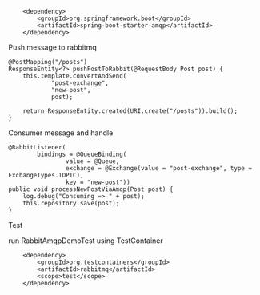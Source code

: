         <dependency>
            <groupId>org.springframework.boot</groupId>
            <artifactId>spring-boot-starter-amqp</artifactId>
        </dependency>
        
Push message to rabbitmq

    @PostMapping("/posts")
    ResponseEntity<?> pushPostToRabbit(@RequestBody Post post) {
        this.template.convertAndSend(
                "post-exchange",
                "new-post",
                post);

        return ResponseEntity.created(URI.create("/posts")).build();
    }
    
Consumer message and handle

    @RabbitListener(
            bindings = @QueueBinding(
                    value = @Queue,
                    exchange = @Exchange(value = "post-exchange", type = ExchangeTypes.TOPIC),
                    key = "new-post"))
    public void processNewPostViaAmqp(Post post) {
        log.debug("Consuming => " + post);
        this.repository.save(post);
    }
    
Test

run RabbitAmqpDemoTest using TestContainer

        <dependency>
            <groupId>org.testcontainers</groupId>
            <artifactId>rabbitmq</artifactId>
            <scope>test</scope>
        </dependency>